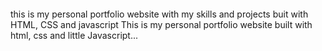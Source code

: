 ####
this is my personal portfolio website with my skills and projects buit with HTML, CSS and javascript
This is my personal portfolio website built with html, css and little Javascript...
